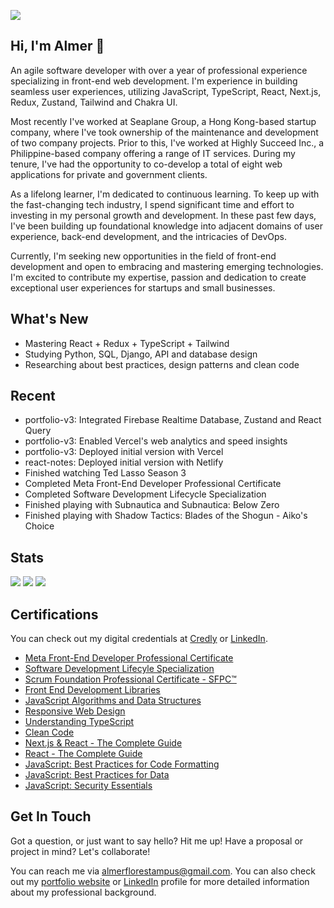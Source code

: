 ![](https://komarev.com/ghpvc/?username=guyfrommilkyway)

## Hi, I'm Almer 👋

An agile software developer with over a year of professional experience specializing in front-end web development. I'm experience in building seamless user experiences, utilizing JavaScript, TypeScript, React, Next.js, Redux, Zustand, Tailwind and Chakra UI.

Most recently I've worked at Seaplane Group, a Hong Kong-based startup company, where I've took ownership of the maintenance and development of two company projects. Prior to this, I've worked at Highly Succeed Inc., a Philippine-based company offering a range of IT services. During my tenure, I've had the opportunity to co-develop a total of eight web applications for private and government clients.

As a lifelong learner, I'm dedicated to continuous learning. To keep up with the fast-changing tech industry, I spend significant time and effort to investing in my personal growth and development. In these past few days, I've been building up foundational knowledge into adjacent domains of user experience, back-end development, and the intricacies of DevOps.

Currently, I'm seeking new opportunities in the field of front-end development and open to embracing and mastering emerging technologies. I'm excited to contribute my expertise, passion and dedication to create exceptional user experiences for startups and small businesses.

## What's New
- Mastering React + Redux + TypeScript + Tailwind
- Studying Python, SQL, Django, API and database design
- Researching about best practices, design patterns and clean code

## Recent
- portfolio-v3: Integrated Firebase Realtime Database, Zustand and React Query
- portfolio-v3: Enabled Vercel's web analytics and speed insights
- portfolio-v3: Deployed initial version with Vercel
- react-notes: Deployed initial version with Netlify
- Finished watching Ted Lasso Season 3
- Completed Meta Front-End Developer Professional Certificate
- Completed Software Development Lifecycle Specialization
- Finished playing with Subnautica and Subnautica: Below Zero
- Finished playing with Shadow Tactics: Blades of the Shogun - Aiko's Choice

## Stats
<img src="https://streak-stats.demolab.com/?user=guyfrommilkyway&background=1F1F1F&currStreakLabel=FFFFFF&sideLabels=FFFFFF&dates=E4E4E4&currStreakNum=FFFFFF&sideNums=FFFFFF&fire=FFFFFF&ring=515151&hide_border=true" />
<img src="https://almertampus-stats.vercel.app/api?username=guyfrommilkyway&title_color=FFFFFF&text_color=B8B8B8&bg_color=1F1F1F&icon_color=FFFFFF&hide_border=true&rank_icon=github&show_icons=true&include_all_commits=true&custom_title=GitHub" />
<img src="https://github-readme-stats.vercel.app/api/wakatime?username=guyfrommilkyway&layout=compact&title_color=FFFFFF&text_color=B8B8B8&bg_color=1F1F1F&langs_count=10&hide_border=true&custom_title=Wakatime" />

## Certifications
You can check out my digital credentials at [Credly](https://www.credly.com/users/almer-tampus/badges) or [LinkedIn](https://www.linkedin.com/in/almerflorestampus/details/certifications/).
- [Meta Front-End Developer Professional Certificate](https://www.coursera.org/account/accomplishments/specialization/certificate/PJVHC29TZQ4R)
- [Software Development Lifecyle Specialization](https://www.coursera.org/account/accomplishments/specialization/certificate/YXP7RPKU4TQ7)
- [Scrum Foundation Professional Certificate - SFPC™](https://www.credly.com/badges/60072976-0847-4420-a154-2445fd08f1bc)
- [Front End Development Libraries](https://www.freecodecamp.org/certification/almerflorestampus/front-end-development-libraries)
- [JavaScript Algorithms and Data Structures](https://www.freecodecamp.org/certification/almerflorestampus/javascript-algorithms-and-data-structures)
- [Responsive Web Design](https://www.freecodecamp.org/certification/almerflorestampus/responsive-web-design)
- [Understanding TypeScript](https://www.udemy.com/certificate/UC-6ce313e3-1cc6-4b42-be94-775021c97137/)
- [Clean Code](https://www.udemy.com/certificate/UC-cde42411-355e-4634-8762-90e171fb3d39)
- [Next.js & React - The Complete Guide](https://www.udemy.com/certificate/UC-d9845202-08ed-45dd-909c-1b6ed869faca)
- [React - The Complete Guide](https://www.udemy.com/certificate/UC-d9845202-08ed-45dd-909c-1b6ed869faca)
- [JavaScript: Best Practices for Code Formatting](https://www.linkedin.com/learning/certificates/b0d495bc0de3e796bca65b6a5b3e0ba30c7096863b17c84ed6246a617b0683b4?lipi=urn%3Ali%3Apage%3Ad_flagship3_profile_view_base_certifications_details%3ByGmn022zSr699PfTNANFrA%3D%3D)
- [JavaScript: Best Practices for Data](https://www.linkedin.com/learning/certificates/b0d495bc0de3e796bca65b6a5b3e0ba30c7096863b17c84ed6246a617b0683b4?lipi=urn%3Ali%3Apage%3Ad_flagship3_profile_view_base_certifications_details%3ByGmn022zSr699PfTNANFrA%3D%3D)
- [JavaScript: Security Essentials](https://www.linkedin.com/learning/certificates/f1ff006de6a2becd87cae4874e900d983c09f9d881b0d8427e04261f7dadfcc4?lipi=urn%3Ali%3Apage%3Ad_flagship3_profile_view_base_certifications_details%3ByGmn022zSr699PfTNANFrA%3D%3D)

## Get In Touch
Got a question, or just want to say hello? Hit me up! Have a proposal or project in mind? Let's collaborate!

You can reach me via [almerflorestampus@gmail.com](mailto:almerflorestampus@gmail). You can also check out my [portfolio website](https://almertampus.xyz) or [LinkedIn](https://ph.linkedin.com/in/almerflorestampus) profile for more detailed information about my professional background.


